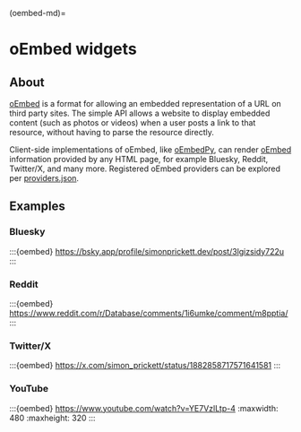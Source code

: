 (oembed-md)=

# oEmbed widgets


## About

[oEmbed] is a format for allowing an embedded representation of a URL on
third party sites. The simple API allows a website to display embedded
content (such as photos or videos) when a user posts a link to that
resource, without having to parse the resource directly.

Client-side implementations of oEmbed, like [oEmbedPy], can render
[oEmbed] information provided by any HTML page, for example Bluesky,
Reddit, Twitter/X, and many more. Registered oEmbed providers can be
explored per [providers.json].


## Examples

### Bluesky
:::{oembed} https://bsky.app/profile/simonprickett.dev/post/3lgizsidy722u
:::

### Reddit
:::{oembed} https://www.reddit.com/r/Database/comments/1i6umke/comment/m8pptia/
:::

### Twitter/X
:::{oembed} https://x.com/simon_prickett/status/1882858717571641581
:::

### YouTube
:::{oembed} https://www.youtube.com/watch?v=YE7VzlLtp-4
:maxwidth: 480
:maxheight: 320
:::


[oEmbed]: https://oembed.com/
[oEmbedPy]: https://oembedpy.readthedocs.io/
[providers.json]: https://oembed.com/providers.json
